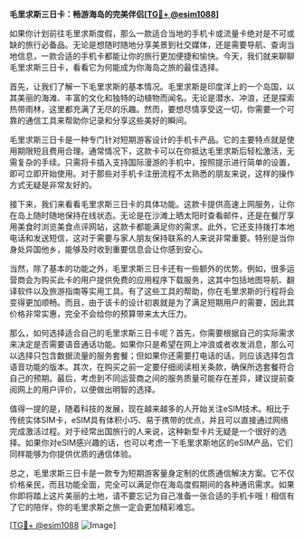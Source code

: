 **毛里求斯三日卡：畅游海岛的完美伴侣[[TG💪+ @esim1088](https://t.me/s/esim1088)]**

如果你计划前往毛里求斯度假，那么一款适合当地的手机卡或流量卡绝对是不可或缺的旅行必备品。无论是想随时随地分享美景到社交媒体，还是需要导航、查询当地信息，一款合适的手机卡都能让你的旅行更加便捷和愉快。今天，我们就来聊聊毛里求斯三日卡，看看它为何能成为你海岛之旅的最佳选择。

首先，让我们了解一下毛里求斯的基本情况。毛里求斯是印度洋上的一个岛国，以其美丽的海滩、丰富的文化和独特的动植物而闻名。无论是潜水、冲浪，还是探索热带雨林，这里都充满了无尽的乐趣。然而，要想尽情享受这一切，你需要一个可靠的通信工具来帮助你记录和分享这些美好的瞬间。

毛里求斯三日卡是一种专门针对短期游客设计的手机卡产品。它的主要特点就是使用期限短且费用合理。通常情况下，这款卡可以在你抵达毛里求斯后轻松激活，无需复杂的手续。只需将卡插入支持国际漫游的手机中，按照提示进行简单的设置，即可立即开始使用。对于那些对手机卡注册流程不太熟悉的朋友来说，这样的操作方式无疑是非常友好的。

接下来，我们来看看毛里求斯三日卡的具体功能。这款卡提供高速上网服务，让你在岛上随时随地保持在线状态。无论是在沙滩上晒太阳时查看邮件，还是在餐厅享用美食时浏览美食点评网站，这款卡都能满足你的需求。此外，它还支持拨打本地电话和发送短信，这对于需要与家人朋友保持联系的人来说非常重要。特别是当你身处异国他乡，能够及时收到重要信息会让你感到安心。

当然，除了基本的功能之外，毛里求斯三日卡还有一些额外的优势。例如，很多运营商会为购买此卡的用户提供免费的应用程序下载服务，这其中包括地图导航、翻译软件以及旅游指南等实用工具。有了这些工具的帮助，你在毛里求斯的行程将会变得更加顺畅。而且，由于该卡的设计初衷就是为了满足短期用户的需要，因此其价格非常实惠，完全不会给你的预算带来太大压力。

那么，如何选择适合自己的毛里求斯三日卡呢？首先，你需要根据自己的实际需求来决定是否需要语音通话功能。如果你只是希望在网上冲浪或者收发消息，那么可以选择只包含数据流量的服务套餐；但如果你还需要打电话的话，则应该选择包含语音功能的版本。其次，在购买之前一定要仔细阅读相关条款，确保所选套餐符合自己的预期。最后，考虑到不同运营商之间的服务质量可能存在差异，建议提前查阅网上的用户评价，以便做出明智的选择。

值得一提的是，随着科技的发展，现在越来越多的人开始关注eSIM技术。相比于传统实体SIM卡，eSIM具有体积小巧、易于携带的优点，并且可以直接通过网络完成激活过程。对于经常出国旅行的人来说，这种新型卡片无疑是一个很好的选择。如果你对eSIM感兴趣的话，也可以考虑一下毛里求斯地区的eSIM产品，它们同样能够为你提供优质的通信体验。

总之，毛里求斯三日卡是一款专为短期游客量身定制的优质通信解决方案。它不仅价格亲民，而且功能全面，完全可以满足你在海岛度假期间的各种通讯需求。如果你即将踏上这片美丽的土地，请不要忘记为自己准备一张合适的手机卡哦！相信有了它的陪伴，你的毛里求斯之旅一定会更加精彩难忘。

[[TG💪+ @esim1088](https://t.me/s/esim1088) ![Image](https://i.postimg.cc/4NQfJmqS/Snipaste-2025-05-13-00-14-12.png)]